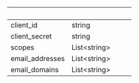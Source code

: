 
|&nbsp;|&nbsp;|&nbsp;|&nbsp;|
|---|---|---|---|
| client_id | string | |  |
| client_secret | string | |  |
| scopes | List&lt;string&gt; | |  |
| email_addresses | List&lt;string&gt; | |  |
| email_domains | List&lt;string&gt; | |  |